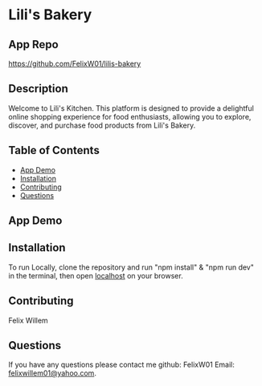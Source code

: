 # Lili's Bakery

## App Repo 
https://github.com/FelixW01/lilis-bakery

## Description
Welcome to Lili's Kitchen. This platform is designed to provide a delightful online shopping experience for food enthusiasts, allowing you to explore, discover, and purchase food products from Lili's Bakery.

## Table of Contents
- [App Demo](#app-demo)
- [Installation](#installation)
- [Contributing](#contributing)
- [Questions](#questions)

## App Demo

## Installation
To run Locally, clone the repository and run "npm install" & "npm run dev" in the terminal, then open [localhost](http://127.0.0.1:5173/) on your browser.

## Contributing
Felix Willem

## Questions
If you have any questions please contact me github: FelixW01 Email: felixwillem01@yahoo.com.
